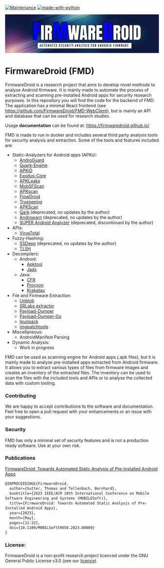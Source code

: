 [![Maintenance](https://img.shields.io/badge/Maintained%3F-yes-green.svg)](https://GitHub.com/Naereen/StrapDown.js/graphs/commit-activity)
[![made-with-python](https://img.shields.io/badge/Made%20with-Python-1f425f.svg)](https://www.python.org/)


![FMD-HEADER.png](docs/FMD-HEADER.png)

# FirmwareDroid (FMD)
FirmwareDroid is a research project that aims to develop novel methods to analyse Android firmware. It is mainly made 
to automate the process of extracting and scanning pre-installed Android apps for security research purposes. In this 
repository you will find the code for the backend of FMD. The application has a minimal React
frontend (see https://github.com/FirmwareDroid/FMD-WebClient), but is mainly an API and database 
that can be used for research studies.

Usage **documentation** can be found at: https://firmwaredroid.github.io/

FMD is made to run in docker and includes several third party analysis tools for security analysis and extraction.
Some of the tools and features included are:

* Static-Analyzers for Android apps (APKs):
  * [AndroGuard](https://github.com/androguard/androguard)
  * [Quark-Engine](https://github.com/quark-engine/quark-engine)
  * [APKiD](https://github.com/rednaga/APKiD/)
  * [Exodus-Core](https://github.com/Exodus-Privacy/exodus-core/)
  * [APKLeaks](https://github.com/dwisiswant0/apkleaks/)
  * [MobSFScan](https://github.com/MobSF/mobsfscan)
  * [APKscan](https://github.com/LucasFaudman/apkscan)
  * [FlowDroid](https://github.com/secure-software-engineering/FlowDroid)
  * [Trueseeing](https://github.com/alterakey/trueseeing)
  * [APKScan](https://github.com/LucasFaudman/apkscan)
  * [Qark](https://github.com/linkedin/qark/) (deprecated, no updates by the author)
  * [Androwarn](https://github.com/maaaaz/androwarn/) (deprecated, no updates by the author)
  * [SUPER Android Analyzer](https://github.com/SUPERAndroidAnalyzer/super/) (deprecated, discontinued by the author)
* APIs:
  * [VirusTotal](https://www.virustotal.com)
* Fuzzy-Hashing:
  * [SSDeep](https://ssdeep-project.github.io/ssdeep/index.html) (deprecated, no updates by the author)
  * [TLSH](https://tlsh.org/)
* Decompilers:
  * Android:
    * [Apktool](https://apktool.org/)
    * [Jadx](https://github.com/skylot/jadx)
  * Java:
    * [CFR](https://github.com/leibnitz27/cfr)
    * [Procyon](https://github.com/mstrobel/procyon)
    * [Krakatau](https://github.com/Storyyeller/Krakatau)
* File and Firmware Extraction:
  * [Unblob](https://github.com/onekey-sec/unblob)
  * [SRLabs extractor](https://github.com/srlabs/extractor)
  * [Payload-Dumper](https://github.com/vm03/payload_dumper)
  * [Payload-Dumper-Go](https://github.com/ssut/payload-dumper-go)
  * [lpunpack](https://github.com/LonelyFool/lpunpack_and_lpmake/tree/android11)
  * [imgpatchtools](https://github.com/erfanoabdi/imgpatchtools)
* Miscellaneous:
  * AndroidManifest Parsing
* Dynamic Analysis:
  * Work in progress

FMD can be used as scanning engine for Android apps (.apk files), but it is mainly made to analyse pre-installed 
apps extracted from Android firmware. It allows you to extract various types of files from firmware images and creates
an inventory of the extracted files. The inventory can be used to scan the files with the included tools and APIs or to
analyse the collected data with custom tooling.

### Contributing

We are happy to accept contributions to the software and documentation. Feel free to open a pull request with your
enhancements or an issue with your suggestions. 

### Security

FMD has only a minimal set of security features and is not a production ready software. Use at your own risk.

### Publications

[FirmwareDroid: Towards Automated Static Analysis of Pre-Installed Android Apps](https://ieeexplore.ieee.org/document/10172951)
``` 
@INPROCEEDINGS{FirmwareDroid,
  author={Sutter, Thomas and Tellenbach, Bernhard},
  booktitle={2023 IEEE/ACM 10th International Conference on Mobile Software Engineering and Systems (MOBILESoft)}, 
  title={FirmwareDroid: Towards Automated Static Analysis of Pre-Installed Android Apps}, 
  year={2023},
  month={May},
  pages={12-22},
  doi={10.1109/MOBILSoft59058.2023.00009}
}
```

### License:
FirmwareDroid is a non-profit research project licenced under the GNU General Public License v3.0
(see our [licence](https://github.com/FirmwareDroid/FirmwareDroid/blob/main/LICENSE.md)).
